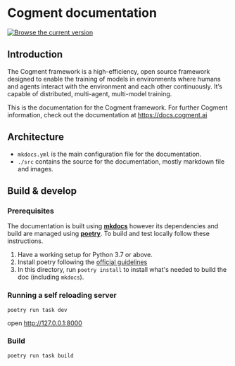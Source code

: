 # Cogment documentation

[![Browse the current version](https://img.shields.io/static/v1?label=cogment%20doc&message=curent%20version&color=blue&style=flat-square&logo=read-the-docs)](./src/index.md)

## Introduction

The Cogment framework is a high-efficiency, open source framework designed to enable the training of models in environments where humans and agents interact with the environment and each other continuously. It’s capable of distributed, multi-agent, multi-model training.

This is the documentation for the Cogment framework. For further Cogment information, check out the documentation at <https://docs.cogment.ai>

## Architecture

- `mkdocs.yml` is the main configuration file for the documentation.
- `./src` contains the source for the documentation, mostly markdown file and images.

## Build & develop

### Prerequisites

The documentation is built using [**mkdocs**](https://www.mkdocs.org/) however its dependencies and build are managed using [**poetry**](https://python-poetry.org). To build and test locally follow these instructions.

1. Have a working setup for Python 3.7 or above.
2. Install poetry following the [official guidelines](https://python-poetry.org/docs/#installation)
3. In this directory, run `poetry install` to install what's needed to build the doc (including `mkdocs`).

### Running a self reloading server

```console
poetry run task dev
```

open <http://127.0.0.1:8000>

### Build

```console
poetry run task build
```
